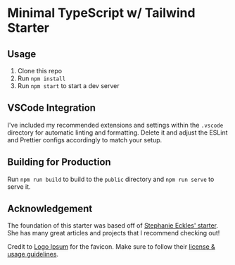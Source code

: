 # Minimal TypeScript w/ Tailwind Starter

## Usage

1. Clone this repo
2. Run `npm install`
3. Run `npm start` to start a dev server

## VSCode Integration

I've included my recommended extensions and settings within the `.vscode` directory for automatic linting and formatting. Delete it and adjust the ESLint and Prettier configs accordingly to match your setup.

## Building for Production

Run `npm run build` to build to the `public` directory and `npm run serve` to serve it.

## Acknowledgement

The foundation of this starter was based off of [Stephanie Eckles' starter](https://thinkdobecreate.com/articles/minimum-static-site-sass-setup/). She has many great articles and projects that I recommend checking out!

Credit to [Logo Ipsum](https://logoipsum.com/) for the favicon. Make sure to follow their [license & usage guidelines](https://logoipsum.com/license/).
